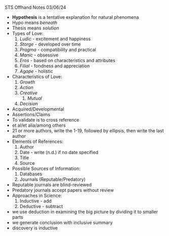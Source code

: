 STS Offhand Notes 03/06/24 
- **Hypothesis** is a tentative explanation for natural phenomena 
- Hypo means *beneath* 
- Thesis means *solution* 
- Types of Love: 
	1. *Ludic -* excitement and happiness 
	2. *Storge* - developed over time 
	3. *Pragma* - compatibility and practical 
	4. *Manic* - obsessive 
	5. *Eros* - based on characteristics and attributes 
	6. *Filial* - fondness and appreciation 
	7. *Agape* - holistic 
- Characteristics of Love: 
	1. *Growth* 
	2. *Action* 
	3. *Creative* 
		1. *Mutual* 
	4. *Decision* 
- Acquired/Developmental 
- Assertions/Claims 
- To validate is to cross reference 
- et al/et alia/among others 
- 21 or more authors, write the 1-19, followed by ellipsis, then write the last author 
- Elements of References: 
	1. Author 
	2. Date - write (n.d.) if no date specified 
	3. Title 
	4. Source 
- Possible Sources of Information: 
	1. Databases 
	2. Journals (Reputable/Predatory) 
- Reputable journals are blind-reviewed 
- Predatory journals accept papers without review 
- Approaches in Science: 
	1. Inductive - add 
	2. Deductive - subtract 
- we use deduction in examining the big picture by dividing it to smaller parts 
- we generate conclusion with inclusive summary 
- discovery is inductive